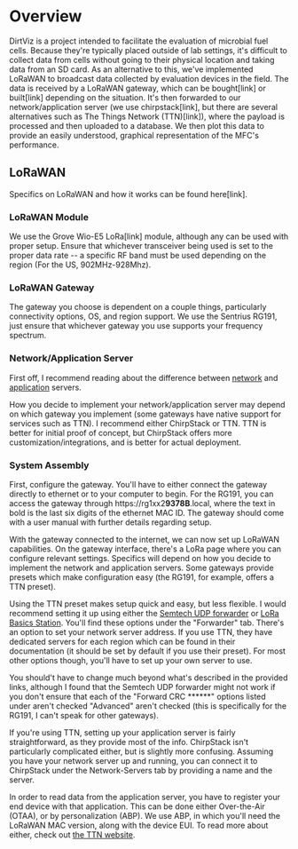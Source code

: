 Overview
===================================================================================================

DirtViz is a project intended to facilitate the evaluation of microbial fuel cells. Because they're typically placed outside of lab settings,
it's difficult to collect data from cells without going to their physical location and taking data from an SD card. As an alternative to this, we've 
implemented LoRaWAN to broadcast data collected by evaluation devices in the field. The data is received by a LoRaWAN gateway, which can be bought[link]
or built[link] depending on the situation. It's then forwarded to our network/application server (we use chirpstack[link], but there are several
alternatives such as The Things Network (TTN)[link]), where the payload is processed and then uploaded to a database. We then plot this data to provide an easily understood,
graphical representation of the MFC's performance.

LoRaWAN
----------------------------------------------------------------------------------------------------

Specifics on LoRaWAN and how it works can be found here[link].

### LoRaWAN Module

We use the Grove Wio-E5 LoRa[link] module, although any can be used with proper setup. Ensure that whichever transceiver being used is set to the proper data rate -- a specific RF band must be used depending on the region (For the US, 902MHz-928Mhz).

### LoRaWAN Gateway

The gateway you choose is dependent on a couple things, particularly connectivity options, OS, and region support. We use the Sentrius RG191, just ensure that whichever gateway you use supports your frequency spectrum.

### Network/Application Server

First off, I recommend reading about the difference between [network](https://www.thethingsindustries.com/docs/reference/components/network-server/) and [application](https://www.thethingsindustries.com/docs/reference/components/application-server/) servers.

How you decide to implement your network/application server may depend on which gateway you implement (some gateways have native support for services such as TTN). I recommend either ChirpStack or TTN. TTN is better for initial proof of concept, but ChirpStack offers more customization/integrations, and is better for actual deployment.

### System Assembly

First, configure the gateway. You'll have to either connect the gateway directly to ethernet or to your computer to begin. For the RG191, you can access the gateway through https://rg1xx2**9378B**.local, where the text in bold is the last six digits of the ethernet MAC ID. The gateway should come with a user manual with further details regarding setup.

With the gateway connected to the internet, we can now set up LoRaWAN capabilities. On the gateway interface, there's a LoRa page where you can configure relevant settings. Specifics will depend on how you decide to implement the network and application servers. Some gateways provide presets which make configuration easy (the RG191, for example, offers a TTN preset).

Using the TTN preset makes setup quick and easy, but less flexible. I would recommend setting it up using either the [Semtech UDP forwarder](https://www.thethingsindustries.com/docs/gateways/udp/) or [LoRa Basics Station](https://www.thethingsindustries.com/docs/gateways/lora-basics-station/). You'll find these options under the "Forwarder" tab. There's an option to set your network server address. If you use TTN, they have dedicated servers for each region which can be found in their documentation (it should be set by default if you use their preset). For most other options though, you'll have to set up your own server to use.

You should't have to change much beyond what's described in the provided links, although I found that the Semtech UDP forwarder might not work if you
don't ensure that each of the "Forward CRC ******" options listed under aren't checked "Advanced" aren't checked (this is specifically for the RG191, I
can't speak for other gateways).

If you're using TTN, setting up your application server is fairly straightforward, as they provide most of the info. ChirpStack isn't particularly
complicated either, but is slightly more confusing. Assuming you have your network server up and running, you can connect it to ChirpStack under the
Network-Servers tab by providing a name and the server.

In order to read data from the application server, you have to register your end device with that application. This can be done either Over-the-Air (OTAA), or by personalization (ABP). We use ABP, in which you'll need the LoRaWAN MAC version, along with the device EUI. To read more about either, check out [the TTN website](https://www.thethingsindustries.com/docs/devices/abp-vs-otaa/).
